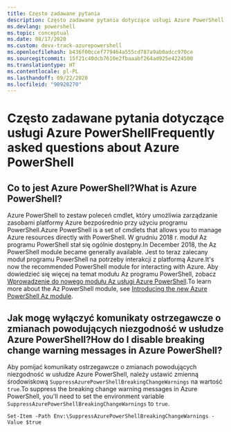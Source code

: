 ```yaml
---
title: Często zadawane pytania
description: Często zadawane pytania dotyczące usługi Azure PowerShell.
ms.devlang: powershell
ms.topic: conceptual
ms.date: 08/17/2020
ms.custom: devx-track-azurepowershell
ms.openlocfilehash: b436f00ccef779464a555cd787a9ab0adcc970ce
ms.sourcegitcommit: 15f21c40dcb7610e2fbaaabf264ad925e4224500
ms.translationtype: HT
ms.contentlocale: pl-PL
ms.lasthandoff: 09/22/2020
ms.locfileid: "90928270"
---
```

# <a name="frequently-asked-questions-about-azure-powershell"></a><span data-ttu-id="4403a-103">Często zadawane pytania dotyczące usługi Azure PowerShell</span><span class="sxs-lookup"><span data-stu-id="4403a-103">Frequently asked questions about Azure PowerShell</span></span>

## <a name="what-is-azure-powershell"></a><span data-ttu-id="4403a-104">Co to jest Azure PowerShell?</span><span class="sxs-lookup"><span data-stu-id="4403a-104">What is Azure PowerShell?</span></span>

<span data-ttu-id="4403a-105">Azure PowerShell to zestaw poleceń cmdlet, który umożliwia zarządzanie zasobami platformy Azure bezpośrednio przy użyciu programu PowerShell.</span><span class="sxs-lookup"><span data-stu-id="4403a-105">Azure PowerShell is a set of cmdlets that allows you to manage Azure resources directly with PowerShell.</span></span> <span data-ttu-id="4403a-106">W grudniu 2018 r. moduł Az programu PowerShell stał się ogólnie dostępny.</span><span class="sxs-lookup"><span data-stu-id="4403a-106">In December 2018, the Az PowerShell module became generally available.</span></span> <span data-ttu-id="4403a-107">Jest to teraz zalecany moduł programu PowerShell na potrzeby interakcji z platformą Azure.</span><span class="sxs-lookup"><span data-stu-id="4403a-107">It's now the recommended PowerShell module for interacting with Azure.</span></span> <span data-ttu-id="4403a-108">Aby dowiedzieć się więcej na temat modułu Az programu PowerShell, zobacz [Wprowadzenie do nowego modułu Az usługi Azure PowerShell](/powershell/azure/new-azureps-module-az).</span><span class="sxs-lookup"><span data-stu-id="4403a-108">To learn more about the Az PowerShell module, see [Introducing the new Azure PowerShell Az module](/powershell/azure/new-azureps-module-az).</span></span>

## <a name="how-do-i-disable-breaking-change-warning-messages-in-azure-powershell"></a><span data-ttu-id="4403a-109">Jak mogę wyłączyć komunikaty ostrzegawcze o zmianach powodujących niezgodność w usłudze Azure PowerShell?</span><span class="sxs-lookup"><span data-stu-id="4403a-109">How do I disable breaking change warning messages in Azure PowerShell?</span></span>

<span data-ttu-id="4403a-110">Aby pomijać komunikaty ostrzegawcze o zmianach powodujących niezgodność w usłudze Azure PowerShell, należy ustawić zmienną środowiskową `SuppressAzurePowerShellBreakingChangeWarnings` na wartość `true`.</span><span class="sxs-lookup"><span data-stu-id="4403a-110">To suppress the breaking change warning messages in Azure PowerShell, you'll need to set the environment variable `SuppressAzurePowerShellBreakingChangeWarnings` to `true`.</span></span>

```azurepowershell
Set-Item -Path Env:\SuppressAzurePowerShellBreakingChangeWarnings -Value $true
```
